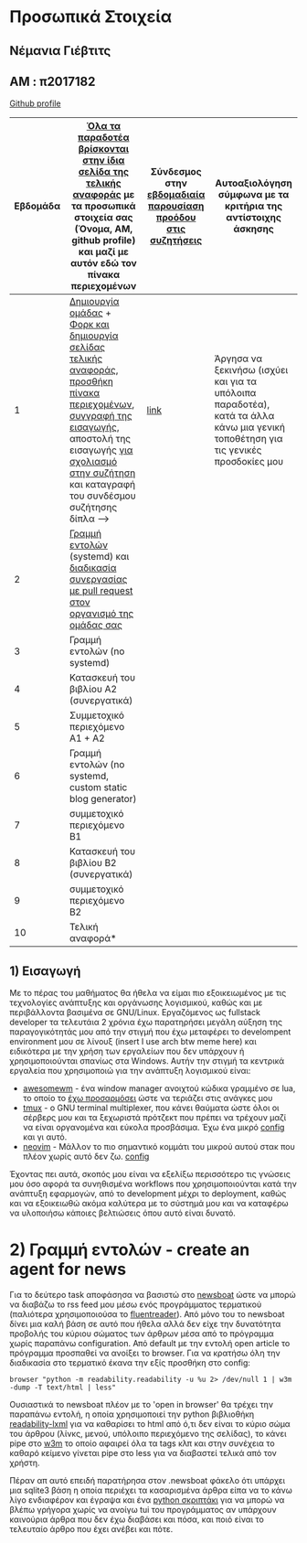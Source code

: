 # Προσωπικά Στοιχεία

## Νέμανια Γιέβτιτς
## AM : π2017182

[Github profile](https://github.com/IonianIronist)

| Εβδομάδα | [Όλα τα παραδοτέα βρίσκονται στην ίδια σελίδα της τελικής αναφοράς](https://epidrome.github.io/teaching/deliverables/) με τα προσωπικά στοιχεία σας (Όνομα, ΑΜ, github profile) και μαζί με αυτόν εδώ τον πίνακα περιεχομένων | Σύνδεσμος στην [εβδομαδιαία παρουσίαση προόδου στις συζητήσεις](https://github.com/courses-ionio/help/discussions/categories/show-and-tell) | Αυτοαξιολόγηση σύμφωνα με τα κριτήρια της αντίστοιχης άσκησης |
| --- | --- | --- | --- |
| 1 | [Δημιουργία ομάδας](https://epidrome.github.io/teaching/team/) + [Φορκ και δημιουργία σελίδας τελικής αναφοράς](https://epidrome.github.io/teaching/guide/), [προσθήκη πίνακα περιεχομένων](https://raw.githubusercontent.com/courses-ionio/sw/master/README.md), [συγγραφή της εισαγωγής](https://epidrome.github.io/teaching/intro/), αποστολή της εισαγωγής [για σχολιασμό στην συζήτηση](https://github.com/courses-ionio/sw/discussions/categories/show-and-tell) και καταγραφή του συνδέσμου συζήτησης δίπλα --> | [link](https://github.com/courses-ionio/sw/discussions/1620) | Άργησα να ξεκινήσω (ισχύει και για τα υπόλοιπα παραδοτέα), κατά τα άλλα κάνω μια γενική τοποθέτηση για τις γενικές προσδοκίες μου |
| 2 | [Γραμμή εντολών](https://epidrome.github.io/teaching/cli) (systemd) και [διαδικασία συνεργασίας με pull request στον οργανισμό της ομάδας σας](https://epidrome.github.io/teaching/team) | | |
| 3 | Γραμμή εντολών (no systemd) | | |
| 4 | Κατασκευή του βιβλίου Α2 (συνεργατικά) | | |
| 5 | Συμμετοχικό περιεχόμενο A1 + A2 | | |
| 6 | Γραμμή εντολών (no systemd, custom static blog generator) | | |
| 7 | συμμετοχικό περιεχόμενο B1 | | |
| 8 | Κατασκευή του βιβλίου Β2 (συνεργατικά) | | |
| 9 | συμμετοχικό περιεχόμενο B2 | | |
| 10 | Τελική αναφορά* | | |

## 1) Εισαγωγή

Με το πέρας του μαθήματος θα ήθελα να είμαι πιο εξοικειωμένος με τις τεχνολογίες ανάπτυξης και οργάνωσης λογισμικού, καθώς και με περιβάλλοντα βασιμένα σε GNU/Linux. 
Εργαζόμενος ως fullstack developer τα τελευτάια 2 χρόνια έχω παρατηρήσει μεγάλη αύξηση της παραγογικότητάς μου από την στιγμή που έχω μεταφέρει το develompent environment μου
σε λίνουξ (insert I use arch btw meme here) και ειδικότερα με την χρήση των εργαλείων που δεν υπάρχουν ή χρησιμοποιούνται σπανίως στα Windows.
Αυτήν την στιγμή τα κεντρικά εργαλεία που χρησιμοποιώ για την ανάπτυξη λογισμικού είναι:
  - [awesomewm](https://awesomewm.org/) - ένα window manager ανοιχτού κώδικα γραμμένο σε lua,
το οποίο το [έχω προσαρμόσει](https://github.com/IonianIronist/configs/tree/main/awesome) ώστε να τεριάζει στις ανάγκες μου
  - [tmux](https://github.com/tmux/tmux/wiki) - o GNU terminal multiplexer, που κάνει θαύματα ώστε όλοι οι σέρβερς μου και τα ξεχωριστά πρότζεκτ που πρέπει να τρέχουν μαζί να είναι οργανομένα και εύκολα προσβάσιμα. Έχω ένα μικρό [config](https://github.com/IonianIronist/configs/tree/main/tmux) και γι αυτό.
  - [neovim](https://neovim.io/) - Μάλλον το πιο σημαντικό κομμάτι του μικρού αυτού στακ που πλέον χωρίς αυτό δεν ζω. [config](https://github.com/IonianIronist/configs/tree/main/nvim)
  
 Έχοντας πει αυτά, σκοπός μου είναι να εξελίξω περισσότερο τις γνώσεις μου όσο αφορά τα συνηθισμένα workflows που χρησιμοποιούνται κατά την ανάπτυξη εφαρμογών, από το development μέχρι το
 deployment, καθώς και να εξοικειωθώ ακόμα καλύτερα με το σύστημά μου και να καταφέρω να υλοποιήσω κάποιες βελτιώσεις όπου αυτό είναι δυνατό.

# 2) Γραμμή εντολών - create an agent for news

Για το δεύτερο task αποφάσησα να βασιστώ στο [newsboat](https://github.com/newsboat/newsboat) ώστε να μπορώ να διαβάζω το rss feed μου μέσω ενός προγράμματος τερματικού (παλιότερα χρησιμοποιούσα το [fluentreader](https://github.com/yang991178/fluent-reader/)).
Από μόνο του το newsboat δίνει μια καλή βάση σε αυτό που ήθελα αλλά δεν είχε την δυνατότητα προβολής του κύριου σώματος των άρθρων μέσα από το πρόγραμμα χωρίς παραπάνω configuration.
Από default με την εντολή open article το πρόγραμμα προσπαθεί να ανοίξει το browser. Για να κρατήσω όλη την διαδικασία στο τερματικό έκανα την εξίς προσθήκη στο config:

```
browser "python -m readability.readability -u %u 2> /dev/null 1 | w3m -dump -T text/html | less"
```

Ουσιαστικά το newsboat πλέον με το 'open in browser' θα τρέχει την παραπάνω εντολή, η οποία χρησιμοποιεί την python βιβλιοθήκη [readability-lxml](https://pypi.org/project/readability-lxml/) για να καθαρίσει το html από ό,τι δεν είναι το κύριο σώμα του άρθρου (λίνκς, μενού, υπόλοιπο περιεχόμενο της σελίδας), το κάνει pipe στο [w3m](https://w3m.sourceforge.net/) το οποίο αφαιρεί όλα τα tags κλπ και στην συνέχεια το καθαρό κείμενο γίνεται pipe στο less για να διαβαστεί τελικά από τον χρήστη.

Πέραν απ αυτό επειδή παρατήρησα στον .newsboat φάκελο ότι υπάρχει μια sqlite3 βάση η οποία περιέχει τα κασαρισμένα άρθρα είπα να το κάνω λίγο ενδιαφέρον και έγραψα και ένα [python σκριπτάκι](https://gist.github.com/IonianIronist/bbce13d36da8ae5ca083048bc7d40b4b) για να μπορώ να βλέπω γρήγορα χωρίς να ανοίγω tui του προγράμματος αν υπάρχουν καινούρια άρθρα που δεν έχω διαβάσει και πόσα, και ποιό είναι το τελευταίο άρθρο που έχει ανέβει και πότε. 

